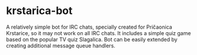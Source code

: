 # krstarica-bot
A relatively simple bot for IRC chats, specially created for Pričaonica Krstarice, so it may not work on all IRC chats. It includes a simple quiz game based on the popular TV quiz Slagalica. Bot can be easily extended by creating additional message queue handlers.
